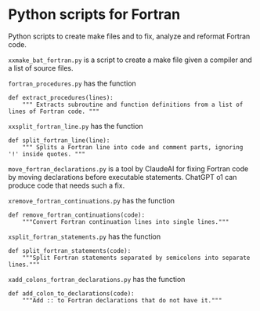# Python scripts for Fortran
Python scripts to create make files and to fix, analyze and reformat Fortran code.

`xxmake_bat_fortran.py` is a script to create a make file given a compiler and a list of source files.

`fortran_procedures.py` has the function

```
def extract_procedures(lines):
    """ Extracts subroutine and function definitions from a list of lines of Fortran code. """
```

`xxsplit_fortran_line.py` has the function
```
def split_fortran_line(line):
    """ Splits a Fortran line into code and comment parts, ignoring '!' inside quotes. """
```

`move_fortran_declarations.py` is a tool by ClaudeAI for fixing Fortran code by moving declarations
before executable statements. ChatGPT o1 can produce code that needs such a fix.

`xremove_fortran_continuations.py` has the function
```
def remove_fortran_continuations(code):
    """Convert Fortran continuation lines into single lines."""
```

`xsplit_fortran_statements.py` has the function
```
def split_fortran_statements(code):
    """Split Fortran statements separated by semicolons into separate lines."""
```

`xadd_colons_fortran_declarations.py` has the function
```
def add_colon_to_declarations(code):
    """Add :: to Fortran declarations that do not have it."""
```
